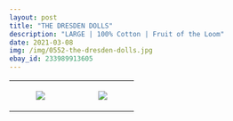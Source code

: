 ```yaml
---
layout: post
title: "THE DRESDEN DOLLS"
description: "LARGE | 100% Cotton | Fruit of the Loom"
date: 2021-03-08
img: /img/0552-the-dresden-dolls.jpg
ebay_id: 233989913605
---
```




<table style="width:100%;"><tr><td style="vertical-align:top;">
      <figure class="tmblr-full" data-orig-height="2048" data-orig-width="1365" data-orig-src="https://concertshirts.netlify.app/shirts/0552/0552-01.jpg"><img src="https://64.media.tumblr.com/1578330b75afbb4bfc1a16a8b7d83ec4/f0f280e2720a771c-22/s540x810/02bc35589db14dcfcf8712ee2ac2fadfed776502.jpg" data-orig-height="2048" data-orig-width="1365" data-orig-src="https://concertshirts.netlify.app/shirts/0552/0552-01.jpg"/></figure></td>
    <td style="vertical-align:top;">
      <figure class="tmblr-full" data-orig-height="2048" data-orig-width="1365" data-orig-src="https://concertshirts.netlify.app/shirts/0552/0552-02.jpg"><img src="https://64.media.tumblr.com/d88ad6628011a76952dd84ebca07213d/f0f280e2720a771c-20/s540x810/ea3afbac2c28e84993ca5db1531bb472b155df9e.jpg" data-orig-height="2048" data-orig-width="1365" data-orig-src="https://concertshirts.netlify.app/shirts/0552/0552-02.jpg"/></figure></td>
  </tr></table>
